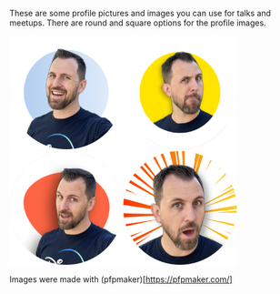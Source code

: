 These are some profile pictures and images you can use for talks and meetups.
There are round and square options for the profile images.

<img src="smile-round.png" width="200"><img src="what-yellow-round.png" width="200"><img src="hey-round.png" width="200"><img src="surprised-round.png" width="200">

Images were made with (pfpmaker)[https://pfpmaker.com/]
